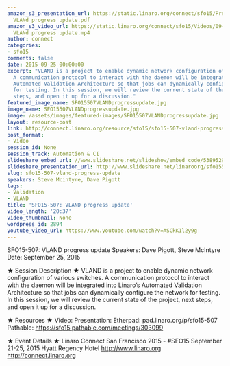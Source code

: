 ```yaml
---
amazon_s3_presentation_url: https://static.linaro.org/connect/sfo15/Presentations/09-25-Friday/SFO15-507-
  VLANd progress update.pdf
amazon_s3_video_url: https://static.linaro.org/connect/sfo15/Videos/09-25-Friday/SFO15-507
  VLANd progress update.mp4
author: connect
categories:
- sfo15
comments: false
date: 2015-09-25 00:00:00
excerpt: "VLAND is a project to enable dynamic network configuration of various switches.
  A communication protocol to interact with the daemon will be integrated into Linaro\x89\u2019s
  Automated Validation Architecture so that jobs can dynamically configure the network
  for testing. In this session, we will review the current state of the project, next
  steps, and open it up for a discussion."
featured_image_name: SFO15507VLANDprogressupdate.jpg
image_name: SFO15507VLANDprogressupdate.jpg
image: /assets/images/featured-images/SFO15507VLANDprogressupdate.jpg
layout: resource-post
link: http://connect.linaro.org/resource/sfo15/sfo15-507-vland-progress-update/
post_format:
- Video
session_id: None
session_track: Automation & CI
slideshare_embed_url: //www.slideshare.net/slideshow/embed_code/53895291
slideshare_presentation_url: http://www.slideshare.net/linaroorg/sfo15507-vland-progress-update
slug: sfo15-507-vland-progress-update
speakers: Steve Mcintyre, Dave Pigott
tags:
- Validation
- VLAND
title: 'SFO15-507: VLAND progress update'
video_length: '20:37'
video_thumbnail: None
wordpress_id: 2894
youtube_video_url: https://www.youtube.com/watch?v=ASCkK1l2y9g
---
```


SFO15-507: VLAND progress update
Speakers:   Dave Pigott, Steve McIntyre
Date: September 25, 2015

★ Session Description ★
VLAND is a project to enable dynamic network configuration of various switches. A communication protocol to interact with the daemon will be integrated into Linaro’s Automated Validation Architecture so that jobs can dynamically configure the network for testing. In this session, we will review the current state of the project, next steps, and open it up for a discussion.

★ Resources ★
Video:
Presentation:
Etherpad: pad.linaro.org/p/sfo15-507
Pathable:  https://sfo15.pathable.com/meetings/303099

★ Event Details ★
Linaro Connect San Francisco 2015 - #SFO15
September 21-25, 2015
Hyatt Regency Hotel
http://www.linaro.org
http://connect.linaro.org
